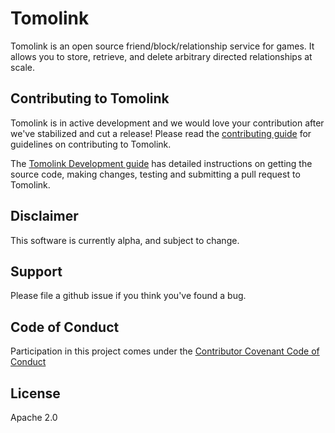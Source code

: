 # Tomolink
Tomolink is an open source friend/block/relationship service for games. It allows you to store, retrieve, and delete arbitrary directed relationships at scale.

## Contributing to Tomolink

Tomolink is in active development and we would love your contribution after
we've stabilized and cut a release! Please read the [contributing
guide](CONTRIBUTING.md) for guidelines on contributing to
Tomolink.

The [Tomolink Development guide](docs/development.md) has detailed instructions
on getting the source code, making changes, testing and submitting a pull request
to Tomolink.

## Disclaimer

This software is currently alpha, and subject to change.

## Support

Please file a github issue if you think you've found a bug. 

## Code of Conduct

Participation in this project comes under the [Contributor Covenant Code of Conduct](code-of-conduct.md)

## License

Apache 2.0
